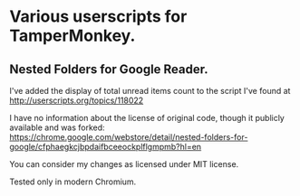 Various userscripts for TamperMonkey.
=====

Nested Folders for Google Reader.
---
I've added the display of total unread items count to the script I've found at
http://userscripts.org/topics/118022

I have no information about the license of original code, though it publicly
available and was forked:
https://chrome.google.com/webstore/detail/nested-folders-for-google/cfphaegkcjbpdaifbceeockplflgmpmb?hl=en

You can consider my changes as licensed under MIT license.

Tested only in modern Chromium.
